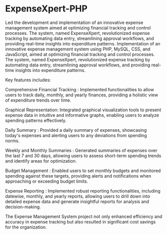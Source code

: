 # ExpenseXpert-PHP

Led the development and implementation of an innovative expense management system aimed at optimizing financial tracking and control processes. The system, named ExpenseXpert, revolutionized expense tracking by automating data entry, streamlining approval workflows, and providing real-time insights into expenditure patterns.
Implementation of an innovative expense management system using PHP, MySQL, CSS, and JavaScript, aimed at optimizing financial tracking and control processes. The system, named ExpenseXpert, revolutionized expense tracking by automating data entry, streamlining approval workflows, and providing real-time insights into expenditure patterns.

Key features includes:

Comprehensive Financial Tracking : Implemented functionalities to allow users to track daily, monthly, and yearly finances, providing a holistic view of expenditure trends over time.

Graphical Representation: Integrated graphical visualization tools to present expense data in intuitive and informative graphs, enabling users to analyze spending patterns effectively.

Daily Summary : Provided a daily summary of expenses, showcasing today's expenses and alerting users to any deviations from spending norms.

Weekly and Monthly Summaries : Generated summaries of expenses over the last 7 and 30 days, allowing users to assess short-term spending trends and identify areas for optimization.

Budget Management : Enabled users to set monthly budgets and monitored spending against these targets, providing alerts and notifications when approaching or exceeding budget limits.

Expense Reporting : Implemented robust reporting functionalities, including datewise, monthly, and yearly reports, allowing users to drill down into detailed expense data and generate insightful reports for analysis and decision-making.

The Expense Management System project not only enhanced efficiency and accuracy in expense tracking but also resulted in significant cost savings for the organization.

